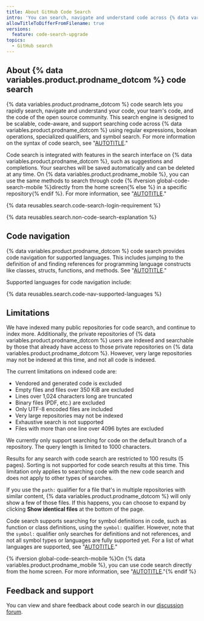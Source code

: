 ```yaml
---
title: About GitHub Code Search
intro: 'You can search, navigate and understand code across {% data variables.product.prodname_dotcom %} with code search.'
allowTitleToDifferFromFilename: true
versions:
  feature: code-search-upgrade
topics:
  - GitHub search
---
```


## About {% data variables.product.prodname_dotcom %} code search

{% data variables.product.prodname_dotcom %} code search lets you rapidly search, navigate and understand your code, your team's code, and the code of the open source community. This search engine is designed to be scalable, code-aware, and support searching code across {% data variables.product.prodname_dotcom %} using regular expressions, boolean operations, specialized qualifiers, and symbol search. For more information on the syntax of code search, see "[AUTOTITLE](/search-github/github-code-search/understanding-github-code-search-syntax)."

Code search is integrated with features in the search interface on {% data variables.product.prodname_dotcom %}, such as suggestions and completions. Your searches will be saved automatically and can be deleted at any time. On {% data variables.product.prodname_mobile %}, you can use the same methods to search through code {% ifversion global-code-search-mobile %}directly from the home screen{% else %} in a specific repository{% endif %}. For more information, see "[AUTOTITLE](/search-github/github-code-search/using-github-code-search)."

{% data reusables.search.code-search-login-requirement %}

{% data reusables.search.non-code-search-explanation %}

## Code navigation

{% data variables.product.prodname_dotcom %} code search provides code navigation for supported languages. This includes jumping to the definition of and finding references for programming language constructs like classes, structs, functions, and methods. See "[AUTOTITLE](/repositories/working-with-files/using-files/navigating-code-on-github)."

Supported languages for code navigation include:

{% data reusables.search.code-nav-supported-languages %}

## Limitations

We have indexed many public repositories for code search, and continue to index more. Additionally, the private repositories of {% data variables.product.prodname_dotcom %} users are indexed and searchable by those that already have access to those private repositories on {% data variables.product.prodname_dotcom %}. However, very large repositories may not be indexed at this time, and not all code is indexed.

The current limitations on indexed code are:

* Vendored and generated code is excluded
* Empty files and files over 350 KiB are excluded
* Lines over 1,024 characters long are truncated
* Binary files (PDF, etc.) are excluded
* Only UTF-8 encoded files are included
* Very large repositories may not be indexed
* Exhaustive search is not supported
* Files with more than one line over 4096 bytes are excluded

We currently only support searching for code on the default branch of a repository. The query length is limited to 1000 characters.

Results for any search with code search are restricted to 100 results (5 pages). Sorting is not supported for code search results at this time. This limitation only applies to searching code with the new code search and does not apply to other types of searches.

If you use the `path:` qualifier for a file that's in multiple repositories with similar content, {% data variables.product.prodname_dotcom %} will only show a few of those files. If this happens, you can choose to expand by clicking **Show identical files** at the bottom of the page.

Code search supports searching for symbol definitions in code, such as function or class definitions, using the `symbol:` qualifier. However, note that the `symbol:` qualifier only searches for definitions and not references, and not all symbol types or languages are fully supported yet. For a list of what languages are supported, see "[AUTOTITLE](/search-github/github-code-search/understanding-github-code-search-syntax#symbol-qualifier)."

{% ifversion global-code-search-mobile %}On {% data variables.product.prodname_mobile %}, you can use code search directly from the home screen. For more information, see "[AUTOTITLE](/search-github/github-code-search/using-github-code-search#using-github-code-search-on-github-mobile)."{% endif %}

## Feedback and support

You can view and share feedback about code search in our [discussion forum](https://github.com/orgs/community/discussions/categories/code-search-and-navigation).
